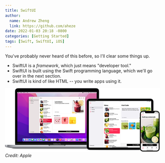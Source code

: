 ```yaml
---
title: SwiftUI
author:
  name: Andrew Zheng
  link: https://github.com/aheze
date: 2022-01-03 20:18 -0800
categories: [Getting Started]
tags: [Swift, SwiftUI, iOS]
---
```


You've probably never heard of this before, so I'll clear some things up.

- SwiftUI is a *framework*, which just means "developer tool."
- SwiftUI is built using the Swift programming language, which we'll go over in the next section.
- SwiftUI is kind of like HTML -- you write apps using it.

![](/assets/swiftui-banner.png)
*Credit: Apple*



